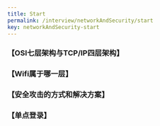 ```yaml
---
title: Start
permalink: /interview/networkAndSecurity/start
key: networkAndSecurity-start
---
```


### 【OSI七层架构与TCP/IP四层架构】

### 【Wifi属于哪一层】

### 【安全攻击的方式和解决方案】

### 【单点登录】 

